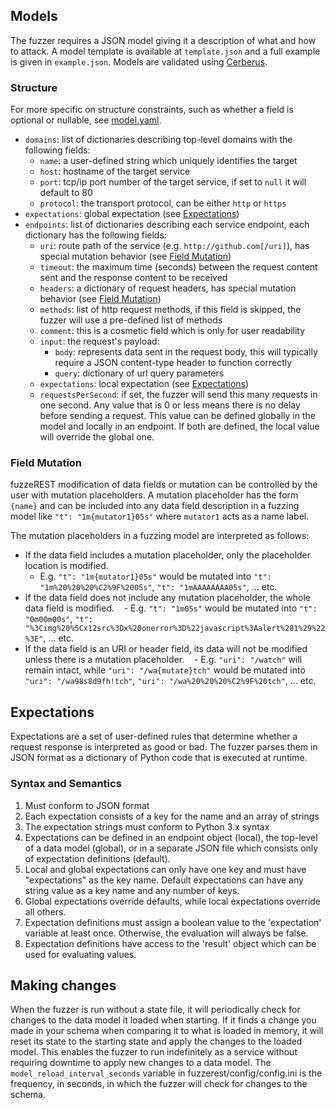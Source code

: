 ## Models

The fuzzer requires a JSON model giving it a description of what and how to attack. A model template is available at `template.json` and a full example is given in `example.json`. Models are validated using [Cerberus](https://docs.python-cerberus.org/).

### Structure

For more specific on structure constraints, such as whether a field is optional or nullable, see [model.yaml](../schema/model.yaml).

- `domains`: list of dictionaries describing top-level domains with the following fields:
    - `name`: a user-defined string which uniquely identifies the target
    - `host`: hostname of the target service
    - `port`: tcp/ip port number of the target service, if set to `null` it will default to 80
    - `protocol`: the transport protocol, can be either `http` or `https`
- `expectations`: global expectation (see [Expectations](#expectations))
- `endpoints`: list of dictionaries describing each service endpoint, each dictionary has the following fields:
    - `uri`: route path of the service (e.g. `http://github.com[/uri]`), has special mutation behavior (see [Field Mutation](#field-mutation))
    - `timeout`: the maximum time (seconds) between the request content sent and the response content to be received
    - `headers`: a dictionary of request headers, has special mutation behavior (see [Field Mutation](#field-mutation))
    - `methods`: list of http request methods, if this field is skipped, the fuzzer will use a pre-defined list of methods
    - `comment`: this is a cosmetic field which is only for user readability
    - `input`: the request's payload:
        - `body`: represents data sent in the request body, this will typically require a JSON content-type header to function correctly
        - `query`: dictionary of url query parameters
    - `expectations`: local expectation (see [Expectations](#expectations))
    - `requestsPerSecond`: if set, the fuzzer will send this many requests in one second. Any value that is 0 or less means there is no delay before sending a request. This value can be defined globally in the model and locally in an endpoint. If both are defined, the local value will override the global one.

### Field Mutation

fuzzeREST modification of data fields or mutation can be controlled by the user with mutation placeholders. A mutation placeholder has the form `{name}` and can be included into any data field description in a fuzzing model like `"t": "1m{mutator1}05s"` where `mutator1` acts as a name label.

The mutation placeholders in a fuzzing model are interpreted as follows:

- If the data field includes a mutation placeholder, only the placeholder location is modified.
    - E.g. `"t": "1m{mutator1}05s"` would be mutated into `"t": "1m%20%20%20%C2%9F%2005s"`, `"t": "1mAAAAAAAA05s"`, ... etc.
- If the data field does not include any mutation placeholder, the whole data field is modified.
    - E.g. `"t": "1m05s"` would be mutated into `"t": "0m00m00s"`, `"t": "%3Cimg%20%5Cx12src%3Dx%20onerror%3D%22javascript%3Aalert%281%29%22%3E"`, ... etc.
- If the data field is an URI or header field, its data will not be modified unless there is a mutation placeholder.
    - E.g. `"uri": "/watch"` will remain intact, while `"uri": "/wa{mutate}tch"` would be mutated into `"uri": "/wa98s8d9fh!tch"`, `"uri": "/wa%20%20%20%C2%9F%20tch"`, ... etc.

## Expectations

Expectations are a set of user-defined rules that determine whether a request response is interpreted as good or bad. The fuzzer parses them in JSON format as a dictionary of Python code that is executed at runtime.

### Syntax and Semantics

1. Must conform to JSON format
1. Each expectation consists of a key for the name and an array of strings
1. The expectation strings must conform to Python 3.x syntax
1. Expectations can be defined in an endpoint object (local), the top-level of a data model (global), or in a separate JSON file which consists only of expectation definitions (default).
1. Local and global expectations can only have one key and must have "expectations" as the key name. Default expectations can have any string value as a key name and any number of keys.
1. Global expectations override defaults, while local expectations override all others.
1. Expectation definitions must assign a boolean value to the 'expectation' variable at least once. Otherwise, the evaluation will always be false.
1. Expectation definitions have access to the 'result' object which can be used for evaluating values.

## Making changes

When the fuzzer is run without a state file, it will periodically check for changes to the data model it loaded when starting. If it finds a change you made in your schema when comparing it to what is loaded in memory, it will reset its state to the starting state and apply the changes to the loaded model. This enables the fuzzer to run indefinitely as a service without requiring downtime to apply new changes to a data model. The `model_reload_interval_seconds` variable in fuzzerest/config/config.ini is the frequency, in seconds, in which the fuzzer will check for changes to the schema.

